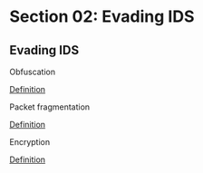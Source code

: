 # Section 02: Evading IDS

## Evading IDS
Obfuscation

[Definition](../definitions/definitions_O.md#obfuscation)

Packet fragmentation

[Definition](../definitions/definitions_I.md#internet-protocol-fragmentation)

Encryption

[Definition](../definitions/definitions_E.md#encryption)
